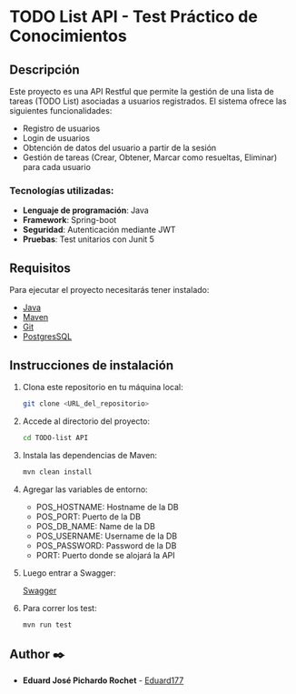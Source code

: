 # TODO List API - Test Práctico de Conocimientos

## Descripción

Este proyecto es una API Restful que permite la gestión de una lista de tareas (TODO List) asociadas a usuarios registrados. El sistema ofrece las siguientes funcionalidades:

- Registro de usuarios
- Login de usuarios
- Obtención de datos del usuario a partir de la sesión
- Gestión de tareas (Crear, Obtener, Marcar como resueltas, Eliminar) para cada usuario

### Tecnologías utilizadas:

- **Lenguaje de programación**: Java
- **Framework**: Spring-boot
- **Seguridad**: Autenticación mediante JWT
- **Pruebas**: Test unitarios con Junit 5

## Requisitos

Para ejecutar el proyecto necesitarás tener instalado:

- [Java](https://www.oracle.com/java/technologies/javase/jdk11-archive-downloads.html)
- [Maven](https://maven.apache.org/download.cgi)
- [Git](https://git-scm.com/)
- [PostgresSQL](https://www.postgresql.org/)

## Instrucciones de instalación

1. Clona este repositorio en tu máquina local:

   ```bash
   git clone <URL_del_repositorio>
   
2. Accede al directorio del proyecto:
    ```bash
   cd TODO-list API
   
3. Instala las dependencias de Maven:
    ```bash
   mvn clean install
   
4. Agregar las variables de entorno:

   - POS_HOSTNAME: Hostname de la DB
   - POS_PORT: Puerto de la DB
   - POS_DB_NAME: Name de la DB
   - POS_USERNAME: Username de la DB
   - POS_PASSWORD: Password de la DB
   - PORT: Puerto donde se alojará la API

5. Luego entrar a Swagger:

   [Swagger](http://localhost:8080/api/swagger-ui/index.html#/)


6. Para correr los test:

    ```bash
   mvn run test


## Author ✒️

* **Eduard José Pichardo Rochet** - [Eduard177](https://github.com/Eduard177)